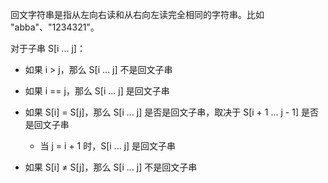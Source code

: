 回文字符串是指从左向右读和从右向左读完全相同的字符串。比如 "abba"、"1234321"。

对于子串 S[i ... j]：

* 如果 i > j，那么 S[i ... j] 不是回文子串

* 如果 i == j，那么 S[i ... j] 是回文子串

* 如果 S[i] = S[j]，那么 S[i ... j] 是否是回文子串，取决于 S[i + 1 ... j - 1] 是否是回文子串
    * 当 j = i + 1 时，S[i ... j] 是回文子串

* 如果 S[i] ≠ S[j]，那么 S[i ... j] 不是回文子串
